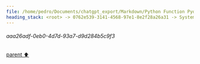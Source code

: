 ```yaml
---
file: /home/pedro/Documents/chatgpt_export/Markdown/Python Function Pydantic Model.md
heading_stack: <root> -> 0762e539-3141-4568-97e1-8e2f28a26a31 -> System -> 7310dbb5-540b-40ba-ba28-f730ab506660 -> System -> aaa26adf-0eb0-4d7d-93a7-d9d284b5c9f3
---
```

###### aaa26adf-0eb0-4d7d-93a7-d9d284b5c9f3
[parent ⬆️](#7310dbb5-540b-40ba-ba28-f730ab506660)
